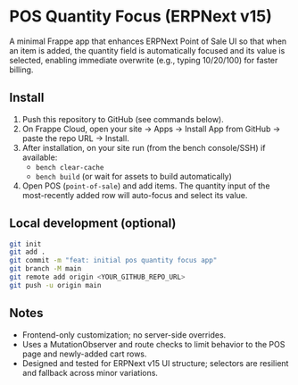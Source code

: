 # POS Quantity Focus (ERPNext v15)

A minimal Frappe app that enhances ERPNext Point of Sale UI so that when an item is added, the quantity field is automatically focused and its value is selected, enabling immediate overwrite (e.g., typing 10/20/100) for faster billing.

## Install

1. Push this repository to GitHub (see commands below).
2. On Frappe Cloud, open your site → Apps → Install App from GitHub → paste the repo URL → Install.
3. After installation, on your site run (from the bench console/SSH) if available:
   - `bench clear-cache`
   - `bench build` (or wait for assets to build automatically)
4. Open POS (`point-of-sale`) and add items. The quantity input of the most-recently added row will auto-focus and select its value.

## Local development (optional)

```bash
git init
git add .
git commit -m "feat: initial pos quantity focus app"
git branch -M main
git remote add origin <YOUR_GITHUB_REPO_URL>
git push -u origin main
```

## Notes

- Frontend-only customization; no server-side overrides.
- Uses a MutationObserver and route checks to limit behavior to the POS page and newly-added cart rows.
- Designed and tested for ERPNext v15 UI structure; selectors are resilient and fallback across minor variations.


